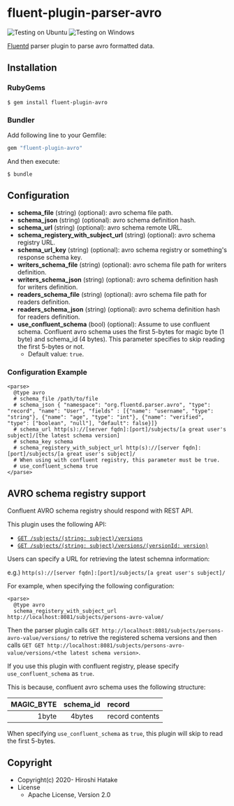 # fluent-plugin-parser-avro

![Testing on Ubuntu](https://github.com/fluent-plugins-nursery/fluent-plugin-parser-avro/workflows/Testing%20on%20Ubuntu/badge.svg?branch=master)
![Testing on Windows](https://github.com/fluent-plugins-nursery/fluent-plugin-parser-avro/workflows/Testing%20on%20Windows/badge.svg?branch=master)

[Fluentd](https://fluentd.org/) parser plugin to parse avro formatted data.

## Installation

### RubyGems

```
$ gem install fluent-plugin-avro
```

### Bundler

Add following line to your Gemfile:

```ruby
gem "fluent-plugin-avro"
```

And then execute:

```
$ bundle
```

## Configuration

* **schema_file** (string) (optional): avro schema file path.
* **schema_json** (string) (optional): avro schema definition hash.
* **schema_url** (string) (optional): avro schema remote URL.
* **schema_registery_with_subject_url** (string) (optional): avro schema registry URL.
* **schema_url_key** (string) (optional): avro schema registry or something's response schema key.
* **writers_schema_file** (string) (optional): avro schema file path for writers definition.
* **writers_schema_json** (string) (optional): avro schema definition hash for writers definition.
* **readers_schema_file** (string) (optional): avro schema file path for readers definition.
* **readers_schema_json** (string) (optional): avro schema definition hash for readers definition.
* **use_confluent_schema** (bool) (optional): Assume to use confluent schema. Confluent avro schema uses the first 5-bytes for magic byte (1 byte) and schema_id (4 bytes). This parameter specifies to skip reading the first 5-bytes or not.
  * Default value: `true`.

### Configuration Example

```aconf
<parse>
  @type avro
  # schema_file /path/to/file
  # schema_json { "namespace": "org.fluentd.parser.avro", "type": "record", "name": "User", "fields" : [{"name": "username", "type": "string"}, {"name": "age", "type": "int"}, {"name": "verified", "type": ["boolean", "null"], "default": false}]}
  # schema_url http(s)://[server fqdn]:[port]/subjects/[a great user's subject]/[the latest schema version]
  # schema_key schema
  # schema_registery_with_subject_url http(s)://[server fqdn]:[port]/subjects/[a great user's subject]/
  # When using with confluent registry, this parameter must be true.
  # use_confluent_schema true
</parse>
```

## AVRO schema registry support

Confluent AVRO schema registry should respond with REST API.

This plugin uses the following API:

* [`GET /subjects/(string: subject)/versions`](https://docs.confluent.io/current/schema-registry/develop/api.html#get--subjects-(string-%20subject)-versions)
* [`GET /subjects/(string: subject)/versions/(versionId: version)`](https://docs.confluent.io/current/schema-registry/develop/api.html#get--subjects-(string-%20subject)-versions)

Users can specify a URL for retrieving the latest schemna information:

e.g.) `http(s)://[server fqdn]:[port]/subjects/[a great user's subject]/`

For example, when specifying the following configuration:

```
<parse>
  @type avro
  schema_registery_with_subject_url http://localhost:8081/subjects/persons-avro-value/
```

Then the parser plugin calls `GET http://localhost:8081/subjects/persons-avro-value/versions/` to retrive the registered schema versions and then calls `GET GET http://localhost:8081/subjects/persons-avro-value/versions/<the latest schema version>`.

If you use this plugin with confluent registry, please specify `use_confluent_schema` as `true`.

This is because, confluent avro schema uses the following structure:

MAGIC_BYTE | schema_id | record
----------:|:---------:|:---------------
 1byte     |  4bytes   | record contents

When specifying `use_confluent_schema` as `true`, this plugin will skip to read the first 5-bytes.

## Copyright

* Copyright(c) 2020- Hiroshi Hatake
* License
  * Apache License, Version 2.0
